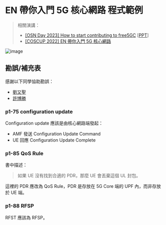 # EN 帶你入門 5G 核心網路 程式範例

> 相關演講：
> - [[OSN Day 2023] How to start contributing to free5GC](https://youtu.be/OQEMNJ-7rJs?si=XF6cHCRcIz3aJ7RX) [[PPT](https://github.com/ENSREG/5g-book-example/blob/main/yi%20chen.pptx)]
> - [[COSCUP 2022] EN 帶你入門 5G 核心網路](https://www.youtube.com/watch?v=plFFX_geCZs)

![image](https://github.com/ENSREG/5g-book-example/assets/42661015/2daaa1dd-b6ce-4749-bffd-020c18e9c116)


## 勘誤/補充表

感謝以下同學協助勘誤：
- [劉又聖](https://www.linkedin.com/in/yu-sheng-liu-41a45a24a/)
- [許博勝](https://www.linkedin.com/in/%E5%8D%9A%E5%8B%9D-%E8%A8%B1-392a87205/)

### p1-75 configuration update

Configuration update 應該是由核心網路端發起：
- AMF 發送 Configuration Update Command
- UE 回應 Configuration Update Complete

### p1-85 QoS Rule

書中描述：
> 如果 UE 沒有找到合適的 PDR，那麼 UE 會丟棄這個 UL 封包。

這裡的 PDR 應改為 QoS Rule，PDR 是存放在 5G Core 端的 UPF 內，而非存放於 UE 端。

### p1-88 RFSP

RFST 應該為 RFSP。

